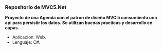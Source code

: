 ### Repositorio de MVC5.Net

**Proyecto de una Agenda con el patron de diseño MVC 5 consumiento una api para persistir los datos.
Se utilizan buenas practicas y desarrollo en capas.**

- Aplicacion: Web.
- Lenguaje: C#.

